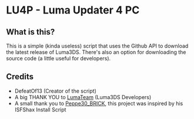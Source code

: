 # LU4P - Luma Updater 4 PC
                                            

## What is this?
This is a simple (kinda useless) script that uses the Github API to download the latest release of Luma3DS.
There's also an option for downloading the source code (a little useful for developers).

## Credits
- DefeatOf13 (Creator of the script)
- A big THANK YOU to [LumaTeam](https://github.com/LumaTeam) (Luma3DS Developers)
- A small thank you to [Peppe30_BRICK](https://github.com/Peppe30brick), this project was inspired by his ISFShax Install Script

